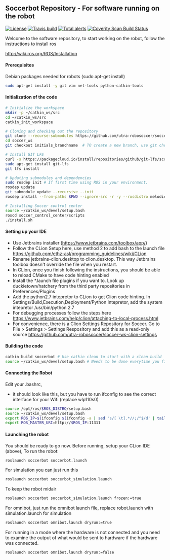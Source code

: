 ## Soccerbot Repository - For software running on the robot
[![License](https://img.shields.io/badge/License-BSD%203--Clause-blue.svg)](https://opensource.org/licenses/BSD-3-Clause)
[![Travis build](https://travis-ci.org/utra-robosoccer/soccer_ws.svg?branch=master)](https://travis-ci.org/utra-robosoccer/soccer_ws)
[![Total alerts](https://img.shields.io/lgtm/alerts/g/utra-robosoccer/soccer_ws.svg?logo=lgtm&logoWidth=18)](https://lgtm.com/projects/g/utra-robosoccer/soccer_ws/alerts/)
[![Coverity Scan Build Status](https://scan.coverity.com/projects/utra-robosoccer-soccer_ws/badge.svg)](https://scan.coverity.com/projects/utra-robosoccer-soccer_ws)

Welcome to the software repository, to start working on the robot, follow the instructions to install ros

http://wiki.ros.org/ROS/Installation

#### Prerequisites

Debian packages needed for robots (sudo apt-get install)
```bash
sudo apt-get install -y git vim net-tools python-catkin-tools
```

#### Initialization of the code
```bash
# Initialize the workspace
mkdir -p ~/catkin_ws/src
cd ~/catkin_ws/src
catkin_init_workspace

# Cloning and checking out the repository
git clone --recurse-submodules https://github.com/utra-robosoccer/soccer_ws #  To clone the repository
cd soccer_ws
git checkout initials_branchname  # TO create a new branch, use git checkout -b initials_branchname

# Install GIT LFS
curl -s https://packagecloud.io/install/repositories/github/git-lfs/script.deb.sh | sudo bash
sudo apt-get install git-lfs
git lfs install

# Updating submodules and dependencies
sudo rosdep init # If first time using ROS in your environment.
rosdep update
git submodule update --recursive --init
rosdep install --from-paths $PWD --ignore-src -r -y --rosdistro melodic # To install all dependencies (use correct ROS distro version), add --os ubuntu:xenial if your linux is based on it but has different distro name and version. Ubuntu 16.04 uses kinetic instead of melodic. For Jetson TX2 use kinetic.

# Installing Soccer control center
source ~/catkin_ws/devel/setup.bash
roscd soccer_control_center/scripts
./install.sh
```

#### Setting up your IDE
- Use Jetbrains installer (https://www.jetbrains.com/toolbox/app/)
- Follow the CLion Setup here, use method 2 to add bash to the launch file https://github.com/ethz-asl/programming_guidelines/wiki/CLion
- Rename jetbrains-clion.desktop to clion.desktop. This way Jetbrains toolbox doesn't override the file when you restart.
- In CLion, once you finish following the instructions, you should be able to reload CMake to have code hinting enabled
- Install the *.launch file plugins if you want to. Look up duckietown/hatchery from the third party repositories in Preferences/Plugins
- Add the python2.7 intepretor to CLion to get Clion code hinting. In Settings/Build,Execution,Deployment/Python Intepretor, add the system intepretor /usr/bin/python 2.7
- For debugging processes follow the steps here https://www.jetbrains.com/help/clion/attaching-to-local-process.html
- For convenience, there is a Clion Settings Repository for Soccer. Go to File > Settings > Settings Respository and add this as a read-only source https://github.com/utra-robosoccer/soccer-ws-clion-settings

#### Building the code
```bash
catkin build soccerbot # Use catkin clean to start with a clean build
source ~/catkin_ws/devel/setup.bash # Needs to be done everytime you finish building
```

#### Connecting the Robot
Edit your .bashrc, 
- it should look like this, but you have to run ifconfig to see the correct interface for your Wifi (replace wlp110s0)

```bash
source /opt/ros/$ROS_DISTRO/setup.bash
source ~/catkin_ws/devel/setup.bash
export ROS_IP=$(ifconfig $(ifconfig -a | sed 's/[ \t].*//;/^$/d' | tail -1 | sed 's/.$//') | grep -Eo 'inet (addr:)?([0-9]*\.){3}[0-9]*' | grep -Eo '([0-9]*\.){3}[0-9]*' | grep -v '127.0.0.1')
export ROS_MASTER_URI=http://$ROS_IP:11311
```
#### Launching the robot
You should be ready to go now. Before running, setup your CLion IDE (above),  To run the robot:

```bash
roslaunch soccerbot soccerbot.launch
```

For simulation you can just run this

```bash
roslaunch soccerbot soccerbot_simulation.launch
```

To keep the robot midair

```bash
roslaunch soccerbot soccerbot_simulation.launch frozen:=true
```

For omnibot, just run the omnibot launch file, replace robot.launch with simulation.launch for simulation

```bash
roslaunch soccerbot omnibot.launch dryrun:=true
```

For running in a mode where the hardware is not connected and you need to examine the output of what would be sent to hardware if the hardware was connected.

```bash
roslaunch soccerbot omnibot.launch dryrun:=false
```
